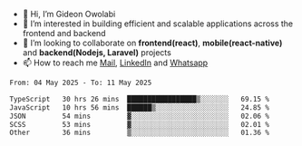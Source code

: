 - 👋 Hi, I’m Gideon Owolabi
- 👀 I’m interested in building efficient and scalable applications across the frontend and backend
- 💞️ I’m looking to collaborate on <b>frontend(react)</b>, <b>mobile(react-native)</b> and <b>backend(Nodejs, Laravel)</b> projects
- 📫 How to reach me <a href="mailto:gideoniyin2021@gmail.com">Mail</a>, <a href="https://www.linkedin.com/in/gideon-owolabi-9b667a232/">LinkedIn</a> and <a href="https://wa.me/2348055377085">Whatsapp</a>

<!---
gude1/gude1 is a ✨ special ✨ repository because its `README.md` (this file) appears on your GitHub profile.
You can click the Preview link to take a look at your changes.
--->

<!--START_SECTION:waka-->

```txt
From: 04 May 2025 - To: 11 May 2025

TypeScript   30 hrs 26 mins  █████████████████▒░░░░░░░   69.15 %
JavaScript   10 hrs 56 mins  ██████▒░░░░░░░░░░░░░░░░░░   24.85 %
JSON         54 mins         ▓░░░░░░░░░░░░░░░░░░░░░░░░   02.06 %
SCSS         53 mins         ▓░░░░░░░░░░░░░░░░░░░░░░░░   02.01 %
Other        36 mins         ▒░░░░░░░░░░░░░░░░░░░░░░░░   01.36 %
```

<!--END_SECTION:waka-->
